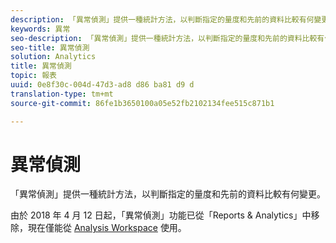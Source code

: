 ```yaml
---
description: 「異常偵測」提供一種統計方法，以判斷指定的量度和先前的資料比較有何變更。
keywords: 異常
seo-description: 「異常偵測」提供一種統計方法，以判斷指定的量度和先前的資料比較有何變更。
seo-title: 異常偵測
solution: Analytics
title: 異常偵測
topic: 報表
uuid: 0e8f30c-004d-47d3-ad8 d86 ba81 d9 d
translation-type: tm+mt
source-git-commit: 86fe1b3650100a05e52fb2102134fee515c871b1

---
```



# 異常偵測

「異常偵測」提供一種統計方法，以判斷指定的量度和先前的資料比較有何變更。

由於 2018 年 4 月 12 日起，「異常偵測」功能已從「Reports &amp; Analytics」中移除，現在僅能從 [Analysis Workspace](https://marketing.adobe.com/resources/help/en_US/analytics/analysis-workspace/virtual-analyst.html) 使用。

